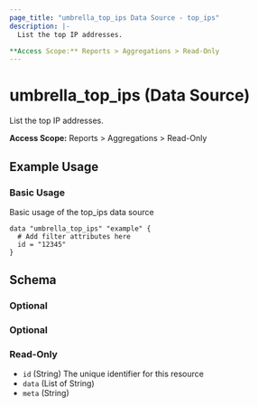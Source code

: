 ```yaml
---
page_title: "umbrella_top_ips Data Source - top_ips"
description: |-
  List the top IP addresses.

**Access Scope:** Reports > Aggregations > Read-Only
---
```


# umbrella_top_ips (Data Source)

List the top IP addresses.

**Access Scope:** Reports > Aggregations > Read-Only

## Example Usage


### Basic Usage

Basic usage of the top_ips data source

```hcl
data "umbrella_top_ips" "example" {
  # Add filter attributes here
  id = "12345"
}
```



## Schema

### Optional



### Optional



### Read-Only

- `id` (String) The unique identifier for this resource
- `data` (List of String) 
- `meta` (String) 



